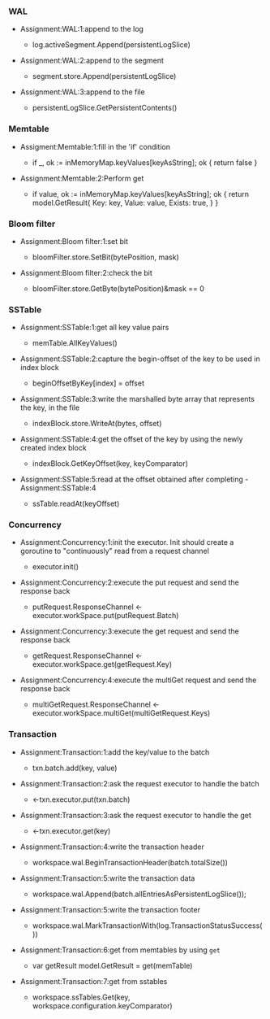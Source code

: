 ### WAL

- Assignment:WAL:1:append to the log
  - log.activeSegment.Append(persistentLogSlice)

- Assignment:WAL:2:append to the segment
  - segment.store.Append(persistentLogSlice)

- Assignment:WAL:3:append to the file
  - persistentLogSlice.GetPersistentContents()


### Memtable
- Assigment:Memtable:1:fill in the 'if' condition
   - if _, ok := inMemoryMap.keyValues[keyAsString]; ok {
       return false
     }

- Assignment:Memtable:2:Perform get
   - if value, ok := inMemoryMap.keyValues[keyAsString]; ok {
          return model.GetResult{
            Key:    key,
            Value:  value,
            Exists: true,
         }
     }
   
### Bloom filter
- Assignment:Bloom filter:1:set bit
  - bloomFilter.store.SetBit(bytePosition, mask)

- Assignment:Bloom filter:2:check the bit
  - bloomFilter.store.GetByte(bytePosition)&mask == 0

### SSTable
- Assignment:SSTable:1:get all key value pairs
  - memTable.AllKeyValues()

- Assignment:SSTable:2:capture the begin-offset of the key to be used in index block
    - beginOffsetByKey[index] = offset

- Assignment:SSTable:3:write the marshalled byte array that represents the key, in the file
    - indexBlock.store.WriteAt(bytes, offset)

- Assignment:SSTable:4:get the offset of the key by using the newly created index block
    - indexBlock.GetKeyOffset(key, keyComparator)

- Assignment:SSTable:5:read at the offset obtained after completing - Assignment:SSTable:4
    - ssTable.readAt(keyOffset)

### Concurrency
- Assignment:Concurrency:1:init the executor. Init should create a goroutine to "continuously" read from a request channel
    - executor.init()

- Assignment:Concurrency:2:execute the put request and send the response back
    - putRequest.ResponseChannel <- executor.workSpace.put(putRequest.Batch)

- Assignment:Concurrency:3:execute the get request and send the response back
    - getRequest.ResponseChannel <- executor.workSpace.get(getRequest.Key)

- Assignment:Concurrency:4:execute the multiGet request and send the response back
    - multiGetRequest.ResponseChannel <- executor.workSpace.multiGet(multiGetRequest.Keys)

### Transaction
- Assignment:Transaction:1:add the key/value to the batch
    - txn.batch.add(key, value)

- Assignment:Transaction:2:ask the request executor to handle the batch
    - <-txn.executor.put(txn.batch)

- Assignment:Transaction:3:ask the request executor to handle the get
    - <-txn.executor.get(key)

- Assignment:Transaction:4:write the transaction header
    - workspace.wal.BeginTransactionHeader(batch.totalSize())

- Assignment:Transaction:5:write the transaction data
    - workspace.wal.Append(batch.allEntriesAsPersistentLogSlice());

- Assignment:Transaction:5:write the transaction footer
    - workspace.wal.MarkTransactionWith(log.TransactionStatusSuccess())

- Assignment:Transaction:6:get from memtables by using `get`
  - var getResult model.GetResult = get(memTable)

- Assignment:Transaction:7:get from sstables
  - workspace.ssTables.Get(key, workspace.configuration.keyComparator)